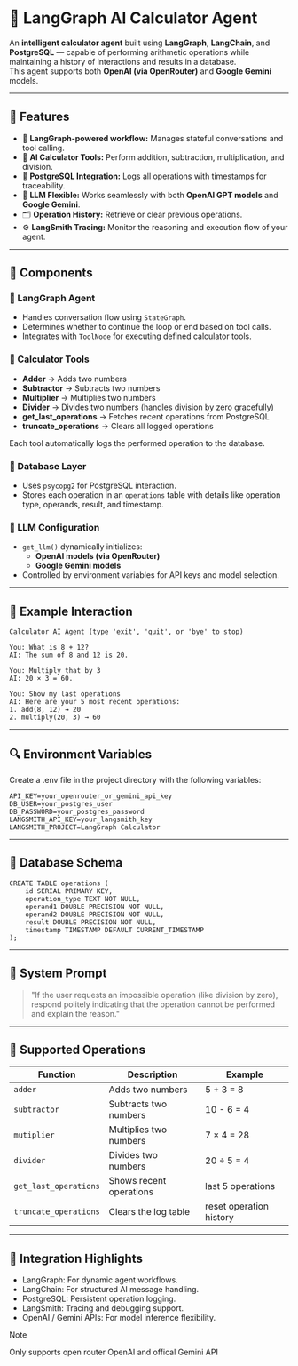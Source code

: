 # 🤖 LangGraph AI Calculator Agent

An **intelligent calculator agent** built using **LangGraph**, **LangChain**, and **PostgreSQL** — capable of performing arithmetic operations while maintaining a history of interactions and results in a database.  
This agent supports both **OpenAI (via OpenRouter)** and **Google Gemini** models.

---

## 🚀 Features

- 🔗 **LangGraph-powered workflow:** Manages stateful conversations and tool calling.
- 🧮 **AI Calculator Tools:** Perform addition, subtraction, multiplication, and division.
- 💾 **PostgreSQL Integration:** Logs all operations with timestamps for traceability.
- 🧠 **LLM Flexible:** Works seamlessly with both **OpenAI GPT models** and **Google Gemini**.
- 🗂️ **Operation History:** Retrieve or clear previous operations.
- ⚙️ **LangSmith Tracing:** Monitor the reasoning and execution flow of your agent.

---

## 🧩 Components

### 🧠 LangGraph Agent
- Handles conversation flow using `StateGraph`.
- Determines whether to continue the loop or end based on tool calls.
- Integrates with `ToolNode` for executing defined calculator tools.

### 🧮 Calculator Tools
- **Adder** → Adds two numbers  
- **Subtractor** → Subtracts two numbers  
- **Multiplier** → Multiplies two numbers  
- **Divider** → Divides two numbers (handles division by zero gracefully)  
- **get_last_operations** → Fetches recent operations from PostgreSQL  
- **truncate_operations** → Clears all logged operations  

Each tool automatically logs the performed operation to the database.

### 🧾 Database Layer
- Uses `psycopg2` for PostgreSQL interaction.  
- Stores each operation in an `operations` table with details like operation type, operands, result, and timestamp.

### 🧰 LLM Configuration
- `get_llm()` dynamically initializes:
  - **OpenAI models (via OpenRouter)**
  - **Google Gemini models**
- Controlled by environment variables for API keys and model selection.

---

## 🧠 Example Interaction
```
Calculator AI Agent (type 'exit', 'quit', or 'bye' to stop)

You: What is 8 + 12?
AI: The sum of 8 and 12 is 20.

You: Multiply that by 3
AI: 20 × 3 = 60.

You: Show my last operations
AI: Here are your 5 most recent operations:
1. add(8, 12) → 20
2. multiply(20, 3) → 60
```
---

## 🔍 Environment Variables

Create a .env file in the project directory with the following variables:
```
API_KEY=your_openrouter_or_gemini_api_key
DB_USER=your_postgres_user
DB_PASSWORD=your_postgres_password
LANGSMITH_API_KEY=your_langsmith_key
LANGSMITH_PROJECT=LangGraph Calculator
```
---

## 🧾 Database Schema
```
CREATE TABLE operations (
    id SERIAL PRIMARY KEY,
    operation_type TEXT NOT NULL,
    operand1 DOUBLE PRECISION NOT NULL,
    operand2 DOUBLE PRECISION NOT NULL,
    result DOUBLE PRECISION NOT NULL,
    timestamp TIMESTAMP DEFAULT CURRENT_TIMESTAMP
);
```
---

## 💬 System Prompt

> "If the user requests an impossible operation (like division by zero), respond politely indicating that the operation cannot be performed and explain the reason."

---

## 🧰 Supported Operations

| Function              | Description             | Example                 |
| --------------------- | ----------------------- | ----------------------- |
| `adder`               | Adds two numbers        | 5 + 3 = 8               |
| `subtractor`          | Subtracts two numbers   | 10 - 6 = 4              |
| `mutiplier`           | Multiplies two numbers  | 7 × 4 = 28              |
| `divider`             | Divides two numbers     | 20 ÷ 5 = 4              |
| `get_last_operations` | Shows recent operations | last 5 operations       |
| `truncate_operations` | Clears the log table    | reset operation history |

---

## 🧩 Integration Highlights

 - LangGraph: For dynamic agent workflows.
 - LangChain: For structured AI message handling.
 - PostgreSQL: Persistent operation logging.
 - LangSmith: Tracing and debugging support.
 - OpenAI / Gemini APIs: For model inference flexibility.

> [!NOTE]
> Only supports open router OpenAI and offical Gemini API
